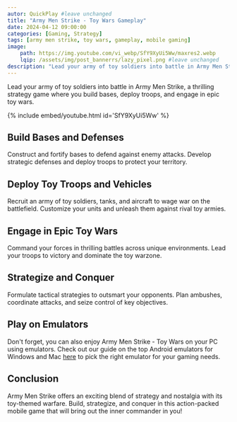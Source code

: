 ```yaml
---
autor: QuickPlay #leave unchanged
title: "Army Men Strike - Toy Wars Gameplay"
date: 2024-04-12 09:00:00
categories: [Gaming, Strategy]
tags: [army men strike, toy wars, gameplay, mobile gaming]
image: 
    path: https://img.youtube.com/vi_webp/SfY9XyUi5Ww/maxres2.webp 
    lqip: /assets/img/post_bannerrs/lazy_pixel.png #leave unchanged
description: "Lead your army of toy soldiers into battle in Army Men Strike, a thrilling strategy game where you build bases, deploy troops, and engage in epic toy wars. Command your forces and conquer the battlefield in this exciting mobile game!"
---
```


Lead your army of toy soldiers into battle in Army Men Strike, a thrilling strategy game where you build bases, deploy troops, and engage in epic toy wars.

{% include embed/youtube.html id='SfY9XyUi5Ww' %}

## Build Bases and Defenses
Construct and fortify bases to defend against enemy attacks. Develop strategic defenses and deploy troops to protect your territory.

## Deploy Toy Troops and Vehicles
Recruit an army of toy soldiers, tanks, and aircraft to wage war on the battlefield. Customize your units and unleash them against rival toy armies.

## Engage in Epic Toy Wars
Command your forces in thrilling battles across unique environments. Lead your troops to victory and dominate the toy warzone.

## Strategize and Conquer
Formulate tactical strategies to outsmart your opponents. Plan ambushes, coordinate attacks, and seize control of key objectives.

## Play on Emulators
Don't forget, you can also enjoy Army Men Strike - Toy Wars on your PC using emulators. Check out our guide on the top Android emulators for Windows and Mac [here](https://quickplaymobile.github.io/posts/Top-10-Best-Android-Emulators-for-Windows-and-Mac/) to pick the right emulator for your gaming needs.

## Conclusion
Army Men Strike offers an exciting blend of strategy and nostalgia with its toy-themed warfare. Build, strategize, and conquer in this action-packed mobile game that will bring out the inner commander in you!


